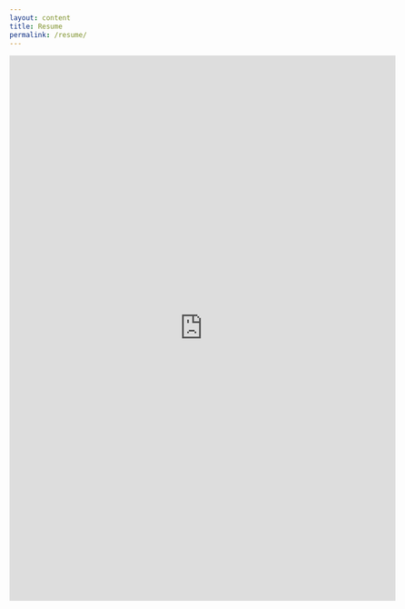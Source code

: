 ```yaml
---
layout: content
title: Resume
permalink: /resume/
---
```


<embed src="https://nick-paiva.github.io/assets/resume/Resume-8-3-np.pdf" type="application/pdf" width="680px" height="960px"/>
